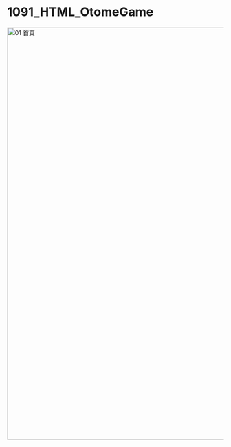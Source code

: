 ﻿# 1091_HTML_OtomeGame
<img width="960" alt="01 首頁" src="https://user-images.githubusercontent.com/105577291/196753951-d0c17860-43d1-43c5-8914-9feb946d7b1e.png">
